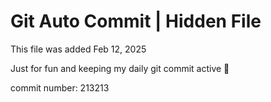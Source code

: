 # Git Auto Commit | Hidden File

This file was added Feb 12, 2025

Just for fun and keeping my daily git commit active 🤪

commit number: 213213
